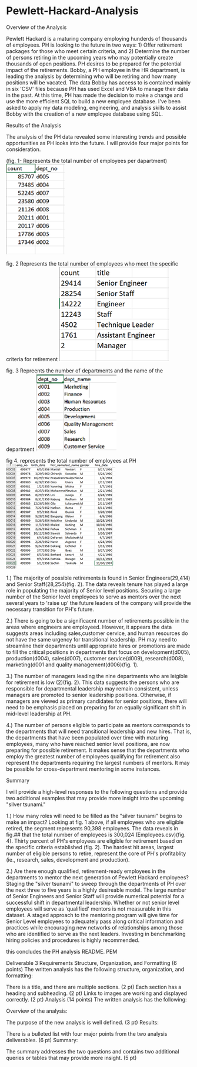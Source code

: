 # Pewlett-Hackard-Analysis
Overview of the Analysis

Pewlett Hackard is a maturing company employing hunderds of thousands of employees. PH is looking to the future in two ways: 1) Offer retirement packages for those who meet certain criteria, and 2) Determine the number of persons retiring in the upcoming years who may potentially create thousands of open positions. PH desires to be prepared for the potential impact of the retirements. Bobby, a PH employee in the HR department, is leading the analysis by determining who will be retiring and how many positions will be vacated. The data Bobby has access to is contained mainly in six 'CSV' files because PH has used Excel and VBA to manage their data in the past. At this time, PH has made the decision to make a change and use the more efficient SQL to build a new employee database. I've been asked to apply my data modeling, engineering, and analysis skills to assist Bobby with the creation of a new employee database using SQL.    


Results of the Analysis

The analysis of the PH data revealed some interesting trends and possible opportunities as PH looks into the future. I will provide four major points for consideration.  



(fig. 1- Represents the total number of employees per dapartment) 
<img src="employees_per_dept.png">


fig. 2 Represents the total number of employees who meet the specific criteria for retirement
<img src="retiring_titles.png">                                                 



fig. 3 Repreents the number of departments and the name of the department
<img src="dept_name.png">



fig 4. represents the total number of employees at PH 
<img src="total_num.png">                                                                                                



  


1.) The majority of possible retirements is found in Senior Engineers(29,414) and Senior Staff(28,254)(fig. 2). The data reveals tenure has played a large role in populating the majority of Senior level positions. Securing a large number of the Senior level employees to serve as mentors over the next several years to 'raise up' the future leaders of the company will provide the necessary transition for PH's future. 


2.) There is going to be a significacnt number of retirements possible in the areas where engineers are employeed. However, it appears the data suggests areas including sales,customer cervice, and human resources do not have the same urgency for transitional leadership. PH may need to streamline their departments until appropriate hires or promotions are made to fill the critical positions in departments that focus on development(d005), production(d004), sales(d007), customer service(d009), research(d008), marketing(d001 and quality management(d006)(fig. 1).


3.) The number of managers leading the nine departments who are leigible for retirement is low (2)(fig. 2). This data suggests the persons who are responsible for departmental leadership may remain consistent, unless managers are promoted to senior leadership positions. Otherwise, if managers are viewed as primary candidates for senior positions, there will need to be emphasis placed on preparing for an equally significant shift in mid-level leadership at PH. 


4.) The number of persons eligible to participate as mentors corresponds to the departments that will need transitional leadership and new hires. That is, the departments that have been populated over time with maturing employees, many who have reached senior level positions, are now preparing for possible retirement. It makes sense that the departments who employ the greatest number of employees qualifying for retirement also represent the departments requiring the largest numbers of mentors. It may be possible for cross-department mentoring in some instances.   



Summary 

I will provide a high-level responses to the following questions and provide two additional examples that may provide more insight into the upcoming "silver tsunami."


1.) How many roles will need to be filled as the "silver tsunami" begins to make an impact?
Looking at fig. 1 above, if all employees who are eligible retired, the segment represents 90,398 employees. The data reveals in fig.## that the total number of employees is 300,024 (Employees.csv)(fig. 4). Thirty percent of PH's employees are eligible for retirement based on the specific criteria established (fig. 2). The hardest hit areas, largest number of eligible persons to retire, represent the core of PH's profitablity (ie., research, sales, development and production). 


2.) Are there enough qualified, retirement-ready employees in the departments to mentor the next generation of Pewlett Hackard employees?
Staging the "silver tsunami" to sweep through the departments of PH over the next three to five years is a highly desireable model. The large number of Senior Engineers and Senior Staff will provide numerical potential for a successful shift in departmental leadership. Whether or not senior level employees will serve as 'qualified' mentors is not measurable in this dataset. A staged approach to the mentoring program will give time for Senior Level employees to adequately pass along critical information and practices while encouraging new networks of relationships among those who are identified to serve as the next leaders. Investing in benchmarking hiring policies and procedures is highly recommended.   


this concludes the PH analysis README. PEM





Deliverable 3 Requirements
Structure, Organization, and Formatting (6 points)
The written analysis has the following structure, organization, and formatting:

There is a title, and there are multiple sections. (2 pt)
Each section has a heading and subheading. (2 pt)
Links to images are working and displayed correctly. (2 pt)
Analysis (14 points)
The written analysis has the following:

Overview of the analysis:

The purpose of the new analysis is well defined. (3 pt)
Results:

There is a bulleted list with four major points from the two analysis deliverables. (6 pt)
Summary:

The summary addresses the two questions and contains two additional queries or tables that may provide more insight. (5 pt)
